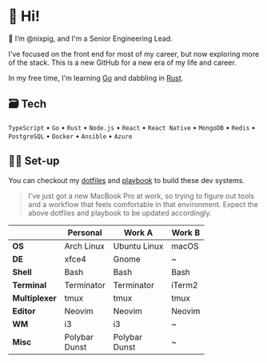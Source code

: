 # 👋 Hi!

🐽 I’m @nixpig, and I'm a Senior Engineering Lead.

I've focused on the front end for most of my career, but now exploring more of the stack. This is a new GitHub for a new era of my life and career. 

In my free time, I'm learning [Go](https://github.com/nixpig?tab=repositories&q=&type=&language=go&sort=) and dabbling in [Rust](https://github.com/nixpig?tab=repositories&q=&type=&language=rust&sort=). 

## 🗃️ Tech

`TypeScript` • `Go` • `Rust` • `Node.js` • `React` • `React Native` • `MongoDB` • `Redis` • `PostgreSQL` • `Docker` • `Ansible` • `Azure`

## 👨‍💻 Set-up

You can checkout my [dotfiles](https://github.com/nixpig/dotfiles) and [playbook](https://github.com/nixpig/playbook) to build these dev systems.

> I've just got a new MacBook Pro at work, so trying to figure out tools and a workflow that feels comfortable in that environment. Expect the above dotfiles and playbook to be updated accordingly. 

| | Personal | Work A | Work B |
| - | - | - | - |
| **OS** | Arch Linux | Ubuntu Linux | macOS |
| **DE** | xfce4 | Gnome | ~ |
| **Shell** | Bash | Bash | Bash |
| **Terminal** | Terminator | Terminator | iTerm2 |
| **Multiplexer** | tmux | tmux | tmux |
| **Editor** | Neovim | Neovim | Neovim |
| **WM** | i3 | i3 | ~ |
| **Misc** | Polybar<br>Dunst | Polybar<br>Dunst | ~ |





 



<!---
nixpig/nixpig is a ✨ special ✨ repository because its `README.md` (this file) appears on your GitHub profile.
You can click the Preview link to take a look at your changes.
--->
